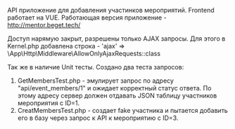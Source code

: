 API приложение для добавления участинков мероприятий.
Frontend работает на VUE.
Работающая версия приложение - http://mentor.beget.tech/

Доступ нарямую закрыт, разрешены только AJAX запросы.
Для этого в Kernel.php добавлена строка - 'ajax' => \App\Http\Middleware\AllowOnlyAjaxRequests::class

Так же в наличие Unit тесты. Создано два теста запросов:
1. GetMembersTest.php - эмулирует запрос по адресу "api/event_members/1" и ожидает корректный статус ответа.
 По этому адресу сервер должен отдавать JSON таблицу участников мероприятия с ID=1.
2. CreatMembersTest.php - создает fake участника и пытается добавить его в базу через запрос к API к мероприятию с ID=3.